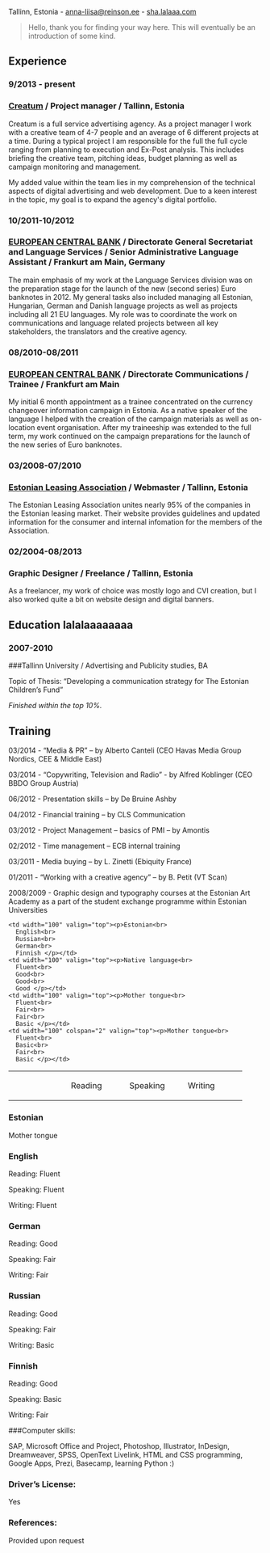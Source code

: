 Tallinn, Estonia -
anna-liisa@reinson.ee - [sha.lalaaa.com](http://sha.lalaaa.com	)


> Hello, thank you for finding your way here. This will eventually be an introduction of some kind. 

## Experience

### 9/2013 - present

### [Creatum](http://www.creatum.ee/en) / Project manager / Tallinn, Estonia

Creatum is a full service advertising agency. As a project manager I work with a creative team of 4-7 people and an average of 6 different projects at a time. During a typical project I am responsible for the full the full cycle ranging from planning to execution and Ex-Post analysis. This includes briefing the creative team, pitching ideas, budget planning as well as campaign monitoring and management.

My added value within the team lies in my comprehension of the technical aspects of digital advertising and web development. Due to a keen interest in the topic, my goal is to expand the agency's digital portfolio. 



### 10/2011-10/2012

### [EUROPEAN CENTRAL BANK](http://www.ecb.europa.eu) / Directorate General Secretariat and Language Services / Senior Administrative Language Assistant / Frankurt am Main, Germany

The main emphasis of my work at the Language Services division was on the preparation stage for the launch of the new (second series) Euro banknotes in 2012. My general tasks also included managing all Estonian, Hungarian, German and Danish language projects as well as projects including all 21 EU languages. My role was to coordinate the work on communications and language related projects between all key stakeholders, the translators and the creative agency.



### 08/2010-08/2011

### [EUROPEAN CENTRAL BANK](http://www.ecb.europa.eu) / Directorate Communications / Trainee / Frankfurt am Main

My initial 6 month appointment as a trainee concentrated on the currency changeover information campaign in Estonia. As a native speaker of the language I helped with the creation of the campaign materials as well as on-location event organisation. After my traineeship was extended to the full term, my work continued on the campaign preparations for the launch of the new series of Euro banknotes.


### 03/2008-07/2010

### [Estonian Leasing Association](http://liisingliit.ee/index.php?lang=eng) / Webmaster / Tallinn, Estonia

The Estonian Leasing Association unites nearly 95% of the companies in the Estonian leasing market. Their website provides guidelines and updated information for the consumer and internal infomation for the members of the Association.

### 02/2004-08/2013

### Graphic Designer / Freelance / Tallinn, Estonia

As a freelancer, my work of choice was mostly logo and CVI creation, but I also worked quite a bit on website design and digital banners.

## Education lalalaaaaaaaa

### 2007-2010

###Tallinn University / Advertising and Publicity studies, BA

Topic of Thesis: “Developing a communication strategy for The Estonian Children’s Fund”

*Finished within the top 10%.*

## Training

03/2014 - “Media & PR” – by Alberto Canteli (CEO Havas Media Group Nordics, CEE & Middle East)

03/2014 - “Copywriting, Television and Radio” - by Alfred Koblinger (CEO BBDO Group Austria)

06/2012 - Presentation skills – by De Bruine Ashby

04/2012 - Financial training – by CLS Communication

03/2012 - Project Management – basics of PMI – by Amontis

02/2012 - Time management – ECB internal training

03/2011 - Media buying – by L. Zinetti (Ebiquity France)

01/2011 - “Working with a creative agency” – by B. Petit (VT Scan)

2008/2009 - Graphic design and typography courses at the Estonian Art Academy as a part of the student exchange programme within Estonian Universities


<table border="0" cellspacing="0" cellpadding="0" width="502">

 <td width="100" valign="top"><p><br>
  <td width="100" valign="top"><p>Reading<br>
  <td width="100" valign="top"><p>Speaking<br>
  <td width="100" valign="top"><p>Writing<br>
 
  <tr>
    
    <td width="100" valign="top"><p>Estonian<br>
      English<br>
      Russian<br>
      German<br>
      Finnish </p></td>
    <td width="100" valign="top"><p>Native language<br>
      Fluent<br>
      Good<br>
      Good<br>
      Good </p></td>
    <td width="100" valign="top"><p>Mother tongue<br>
      Fluent<br>
      Fair<br>
      Fair<br>
      Basic </p></td>
    <td width="100" colspan="2" valign="top"><p>Mother tongue<br>
      Fluent<br>
      Basic<br>
      Fair<br>
      Basic </p></td>
  </tr>
</table>

### Estonian

Mother tongue			

### English

Reading: Fluent

Speaking: Fluent

Writing: Fluent

### German

Reading: Good

Speaking: Fair

Writing: Fair

### Russian

Reading: Good

Speaking: Fair

Writing: Basic

### Finnish

Reading: Good

Speaking: Basic	

Writing: Fair	


###Computer skills:	

SAP, Microsoft Office and Project, Photoshop, Illustrator, InDesign, Dreamweaver, SPSS, OpenText Livelink, HTML and CSS programming, Google Apps, Prezi, Basecamp, learning Python :)

### Driver’s License:	

Yes

### References:	

Provided upon request


